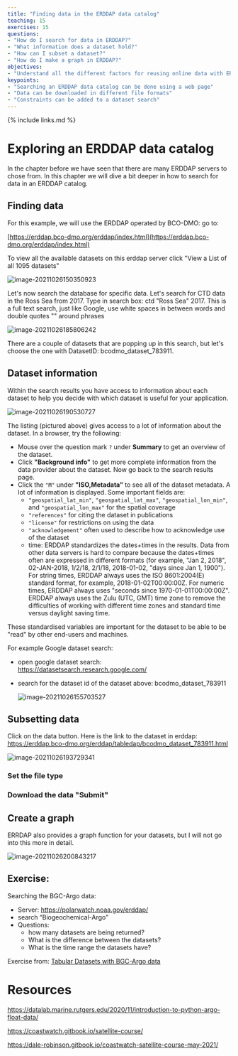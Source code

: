 ```yaml
---
title: "Finding data in the ERDDAP data catalog"
teaching: 15
exercises: 15
questions:
- "How do I search for data in ERDDAP?"
- "What information does a dataset hold?"
- "How can I subset a dataset?"
- "How do I make a graph in ERDDAP?"
objectives:
- "Understand all the different factors for reusing online data with ERDDAP"
keypoints:
- "Searching an ERDDAP data catalog can be done using a web page"
- "Data can be downloaded in different file formats"
- "Constraints can be added to a dataset search"
---
```

{% include links.md %}

# Exploring an ERDDAP data catalog

In the chapter before we have seen that there are many ERDDAP servers to chose from. In this chapter we will dive a bit deeper in how to search for data in an ERDDAP catalog. 

## Finding data

For this example, we will use the ERDDAP operated by BCO-DMO:  go to:

[https://erddap.bco-dmo.org/erddap/index.html](https://erddap.bco-dmo.org/erddap/index.html)

To view all the available datasets on this erddap server click "View a List of all 1095 datasets"

![image-20211026150350923](../assets/img/image-20211026150350923.png)



Let's now search the database for specific data. Let's search for CTD data in the Ross Sea from 2017. Type in search box: ctd "Ross Sea" 2017. This is a full text search, just like Google, use white spaces in between words and double quotes "" around phrases

![image-20211026185806242](../assets/img/image-20211026185806242.png)

There are a couple of datasets that are popping up in this search, but let's choose the one with DatasetID: bcodmo_dataset_783911. 

## Dataset information

Within the search results you have access to information about each dataset to help you decide with which dataset is useful for your application.  

![image-20211026190530727](../assets/img/image-20211026190530727.png)



The listing (pictured above) gives access to a lot of information about the dataset. In a browser, try the following:
* Mouse over the question mark `?` under **Summary** to get an overview of the dataset.
* Click **"Background info"** to get more complete information from the data provider about the dataset. Now go back to the search results page.
* Click the `"M"` under **"ISO,Metadata"** to see all of the dataset metadata. A lot of information is displayed. Some important fields are:
  * `"geospatial_lat_min"`, `"geospatial_lat_max"`, `"geospatial_lon_min"`, and `"geospatial_lon_max"` for the spatial coverage
  * `"references"` for citing the dataset in publications
  * `"license"` for restrictions on using the data
  * `"acknowledgement"` often used to describe how to acknowledge use of the dataset
  * time: ERDDAP standardizes the dates+times in the results.  Data from other data servers is hard to compare    because the dates+times often are expressed in different formats    (for example, "Jan 2, 2018", 02-JAN-2018, 1/2/18, 2/1/18,    2018-01-02, "days since Jan 1, 1900").  For string times, ERDDAP always uses the ISO 8601:2004(E) standard format,    for example, 2018-01-02T00:00:00Z.  For numeric times, ERDDAP always uses "seconds since 1970-01-01T00:00:00Z".  ERDDAP always uses the Zulu (UTC, GMT) time zone to remove the difficulties    of working with different time zones and standard time versus daylight saving time.

These standardised variables are important for the dataset to be able to be "read" by other end-users and machines.

For example Google dataset search:

* open google dataset search: https://datasetsearch.research.google.com/

* search for the dataset id of the dataset above: bcodmo_dataset_783911

  ![image-20211026155703527](../assets/img/image-20211026155703527.png)

## Subsetting data

Click on the data button. Here is the link to the dataset in erddap: https://erddap.bco-dmo.org/erddap/tabledap/bcodmo_dataset_783911.html  

![image-20211026193729341](../assets/img/image-20211026193729341.png)

### Set the file type

### Download the data "Submit"

## Create a graph

ERRDAP also provides a graph function for your datasets, but I will not go into this more in detail. 

![image-20211026200843217](../assets/img/image-20211026200843217.png)

## Exercise:

Searching the BGC-Argo data:

* Server: https://polarwatch.noaa.gov/erddap/
* search “Biogeochemical-Argo” 
* Questions: 
  * how many datasets are being returned?
  * What is the difference between the datasets? 
  * What is the time range the datasets have?

Exercise from:  [Tabular Datasets with BGC-Argo data](https://dale-robinson.gitbook.io/coastwatch-satellite-course-may-2021/tutorials/erddap/tabular-datasets-bgc-argo-data)



# Resources

https://datalab.marine.rutgers.edu/2020/11/introduction-to-python-argo-float-data/ 

https://coastwatch.gitbook.io/satellite-course/

https://dale-robinson.gitbook.io/coastwatch-satellite-course-may-2021/

